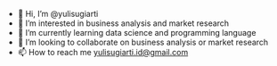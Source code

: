 - 👋 Hi, I’m @yulisugiarti
- 👀 I’m interested in business analysis and market research
- 🌱 I’m currently learning data science and programming language
- 💞️ I’m looking to collaborate on business analysis or market research
- 📫 How to reach me yulisugiarti.id@gmail.com

<!---
yulisugiarti/yulisugiarti is a ✨ special ✨ repository because its `README.md` (this file) appears on your GitHub profile.
You can click the Preview link to take a look at your changes.
--->
